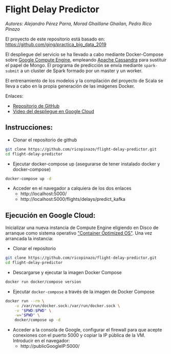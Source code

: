 # Flight Delay Predictor

*Autores: Alejandro Pérez Parra, Morad Ghaillane Ghailan, Pedro Rico Pinazo*

El proyecto de este repositorio está basado en: https://github.com/ging/practica_big_data_2019

El despliegue del servicio se ha llevado a cabo mediante Docker-Compose sobre [Google Compute Engine](https://cloud.google.com/compute), empleando [Apache Cassandra](https://cassandra.apache.org/) para sustituir el papel de Mongo. El programa de predicción se envía mediante `spark-submit` a un cluster de Spark formado por un master y un worker.

El entrenamiento de los modelos y la compilación del proyecto de Scala se lleva a cabo en la propia generación de las imágenes Docker.

Enlaces:
- [Repositorio de GitHub](https://github.com/ricopinazo/flight-delay-predictor)
- [Vídeo del despliegue en Google Cloud](https://upm365-my.sharepoint.com/:v:/g/personal/a_pparra_alumnos_upm_es/EZz9Dxm9RLBOvMNTR-7Zp5IBwV0GEmdtfGMDpIHmd0962A?e=thxn4U)

## Instrucciones:

- Clonar el repositorio de github
```bash
git clone https://github.com/ricopinazo/flight-delay-predictor.git
cd flight-delay-predictor
```

- Ejecutar docker-compose up (asegurarse de tener instalado docker y docker-compose)
```bash
docker-compose up -d
```

- Acceder en el navegador a calquiera de los dos enlaces
    - http://localhost:5000/
    - http://localhost:5000/flights/delays/predict_kafka

## Ejecución en Google Cloud:

Inicializar una nueva instancia de Compute Engine eligiendo en Disco de arranque como sistema operativo ["Container Optimized OS"](https://cloud.google.com/container-optimized-os).
Una vez arrancada la instancia:

- Clonar el repositorio
```bash
git clone https://github.com/ricopinazo/flight-delay-predictor.git
cd flight-delay-predictor
```

- Descargarse y ejecutar la imagen Docker Compose
```bash
docker run docker/compose version
```

- Ejecutar `docker-compose` a través de la imagen de Docker Compose
```bash
docker run --rm \
    -v /var/run/docker.sock:/var/run/docker.sock \
    -v "$PWD:$PWD" \
    -w="$PWD" \
    docker/compose up -d
```

- Acceder a la consola de Google, configurar el firewall para que acepte conexiones con el puerto 5000 y copiar la IP pública de la VM. Introducir en el navegador:
    - http://publicGoogleIP:5000/


